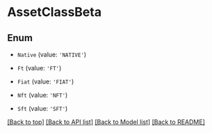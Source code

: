 # AssetClassBeta

## Enum


* `Native` (value: `'NATIVE'`)

* `Ft` (value: `'FT'`)

* `Fiat` (value: `'FIAT'`)

* `Nft` (value: `'NFT'`)

* `Sft` (value: `'SFT'`)



[[Back to top]](#) [[Back to API list]](../../README.md#documentation-for-api-endpoints) [[Back to Model list]](../../README.md#documentation-for-models) [[Back to README]](../../README.md)
